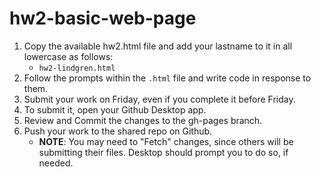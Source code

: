 # hw2-basic-web-page

1. Copy the available hw2.html file and add your lastname to it in all lowercase as follows:
   - `hw2-lindgren.html`
2. Follow the prompts within the `.html` file and write code in response to them.
3. Submit your work on Friday, even if you complete it before Friday.
4. To submit it, open your Github Desktop app.
5. Review and Commit the changes to the gh-pages branch.
6. Push your work to the shared repo on Github.
   - **NOTE**: You may need to "Fetch" changes, since others will be submitting their files. Desktop should prompt you to do so, if needed.